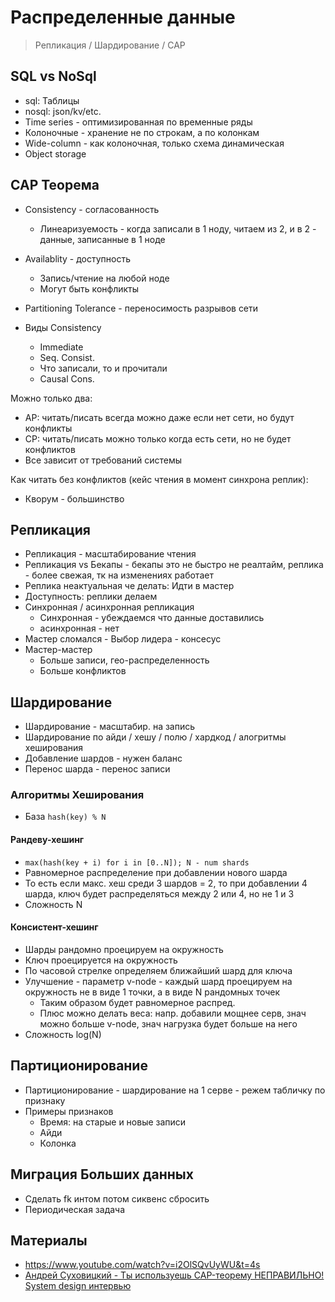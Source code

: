 # Распределенные данные

>Репликация / Шардирование / CAP

## SQL vs NoSql

- sql: Таблицы
- nosql: json/kv/etc.
-  Time series - оптимизированная по временные ряды 
-  Колоночные - хранение не по строкам, а по колонкам
-  Wide-column - как колоночная, только схема динамическая 
-  Object storage

## CAP Теорема

- Consistency - согласованность
	- Линеаризуемость - когда записали в 1 ноду, читаем из 2, и в 2 - данные, записанные в 1 ноде
- Availablity - доступность
	- Запись/чтение на любой ноде
	- Могут быть конфликты
- Partitioning Tolerance - переносимость разрывов сети 

- Виды Consistency
	- Immediate
	- Seq. Consist.
	- Что записали, то и прочитали
	- Causal Cons.

Можно только два:
- AP: читать/писать всегда можно даже если нет сети, но будут конфликты
- CP: читать/писать можно только когда есть сети, но не будет конфликтов
- Все зависит от требований системы

Как читать без конфликтов (кейс чтения в момент синхрона реплик):
- Кворум - большинство

## Репликация

- Репликация - масштабирование чтения
- Репликация vs Бекапы - бекапы это не быстро не реалтайм, реплика - более свежая, тк на изменениях работает
- Реплика неактуальная че делать: Идти в мастер
- Доступность: реплики делаем
- Синхронная / асинхронная репликация
    - Синхронная - убеждаемся что данные доставились
    - асинхронная - нет
- Мастер сломался - Выбор лидера - консесус
- Мастер-мастер
    - Больше записи, гео-распределенность
    - Больше конфликтов

## Шардирование

- Шардирование - масштабир. на запись
- Шардирование по айди / хешу / полю / хардкод / алогритмы хеширования
- Добавление шардов - нужен баланс
- Перенос шарда  - перенос записи

### Алгоритмы Хеширования

- База `hash(key) % N`

#### Рандеву-хешинг

- `max(hash(key + i) for i in [0..N]); N - num shards`
- Равномерное распределение при добавлении нового шарда
- То есть если макс. хеш среди 3 шардов = 2, то при добавлении 4 шарда, ключ будет распределяться между 2 или 4, но не 1 и 3
- Сложность N

#### Консистент-хешинг

- Шарды рандомно проецируем на окружность
- Ключ проецируется на окружность
- По часовой стрелке определяем ближайший шард для ключа
- Улучшение - параметр v-node - каждый шард проецируем на окружность не в виде 1 точки, а в виде N рандомных точек
    - Таким образом будет равномерное распред.
    - Плюс можно делать веса: напр. добавили мощнее серв, знач можно больше v-node, знач нагрузка будет больше на него
- Сложность log(N)

## Партиционирование

- Партиционирование - шардирование на 1 серве - режем табличку по признаку
- Примеры признаков
    - Время: на старые и новые записи
    - Айди
    - Колонка

## Миграция Больших данных

- Сделать fk интом потом сиквенс сбросить
- Периодическая задача

## Материалы

- https://www.youtube.com/watch?v=i2OlSQvUyWU&t=4s
- [Андрей Суховицкий - Ты используешь CAP-теорему НЕПРАВИЛЬНО! System design интервью](https://www.youtube.com/watch?v=bQMW5yijyAo)
